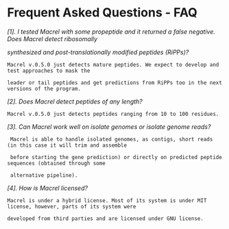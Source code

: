 # Frequent Asked Questions - FAQ

*[1]. I tested Macrel with some propeptide and it returned a false negative. Does Macrel detect ribosomally*

*synthesized and post-translationally modified peptides (RiPPs)?*

    Macrel v.0.5.0 just detects mature peptides. We expect to develop and test approaches to mask the

    leader or tail peptides and get predictions from RiPPs too in the next versions of the program.

*[2]. Does Macrel detect peptides of any length?*

    Macrel v.0.5.0 just detects peptides ranging from 10 to 100 residues.
  
*[3]. Can Macrel work well on isolate genomes or isolate genome reads?* 
  
     Macrel is able to handle isolated genomes, as contigs, short reads (in this case it will trim and assemble

     before starting the gene prediction) or directly on predicted peptide sequences (obtained through some

     alternative pipeline).
  
*[4]. How is Macrel licensed?*

    Macrel is under a hybrid license. Most of its system is under MIT license, however, parts of its system were

    developed from third parties and are licensed under GNU license.
